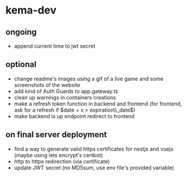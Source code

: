 # kema-dev

## ongoing

* append current time to jwt secret

## optional

* change readme's images using a gif of a live game and some screenshots of the website
* add kind of Auth Guards to app.gateway.ts
* clean up warnings in containers creations
* make a refresh token function in backend and frontend (for frontend, ask for a refresh if $date + x > expiration\\_date$)
* make backend is up endpoint redirect to frontend

## on final server deployment

* find a way to generate valid https certificates for nestjs and vuejs (maybe using lets encrypt's certbot)
* http to https redirection (via certificate)
* update JWT secret (no MD5sum, use env file's provided variable)
